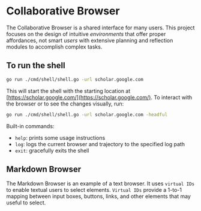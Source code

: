 # Collaborative Browser

The Collaborative Browser is a shared interface for many users. This project focuses on the design of intuitive _environments_ that offer proper affordances, not smart _users_ with extensive planning and reflection modules to accomplish complex tasks.

## To run the shell

```bash
go run ./cmd/shell/shell.go -url scholar.google.com
```

This will start the shell with the starting location at [https://scholar.google.com/](https://scholar.google.com/). To interact with the browser or to see the changes visually, run:

```bash
go run ./cmd/shell/shell.go -url scholar.google.com -headful
```

Built-in commands:

- `help`: prints some usage instructions
- `log`: logs the current browser and trajectory to the specified log path
- `exit`: gracefully exits the shell

## Markdown Browser

The Markdown Browser is an example of a text browser. It uses `virtual IDs` to enable textual users to select elements.
`Virtual IDs` provide a 1-to-1 mapping between input boxes, buttons, links, and other elements that may useful to select.
